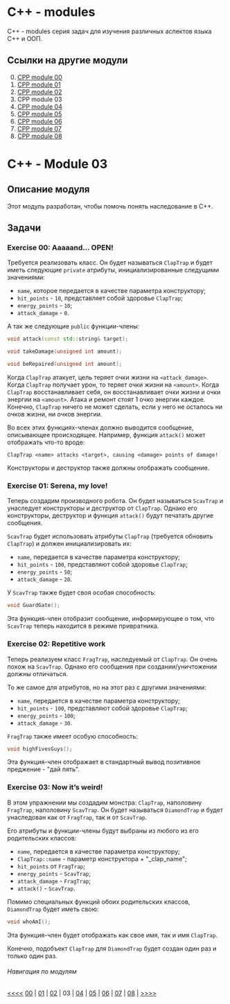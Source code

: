 # C++ - modules

C++ - modules серия задач для изучения различных аспектов языка C++ и ООП.

## Ссылки на другие модули

0. [CPP module 00](https://github.com/vrivka/cpp_00)
1. [CPP module 01](https://github.com/vrivka/cpp_01)
2. [CPP module 02](https://github.com/vrivka/cpp_02)
3. CPP module 03
4. [CPP module 04](https://github.com/vrivka/cpp_04)
5. [CPP module 05](https://github.com/vrivka/cpp_05)
6. [CPP module 06](https://github.com/vrivka/cpp_06)
7. [CPP module 07](https://github.com/vrivka/cpp_07)
8. [CPP module 08](https://github.com/vrivka/cpp_08)

# C++ - Module 03

## Описание модуля

Этот модуль разработан, чтобы помочь понять наследование в C++.

## Задачи

### Exercise 00: Aaaaand... OPEN!

Требуется реализовать класс. Он будет называться `ClapTrap` и будет иметь следующие `private` атрибуты, инициализированные следущими значениями:
- `name`, которое передается в качестве параметра конструктору;
- `hit_points` - `10`, представляет собой здоровье `ClapTrap`;
- `energy_points` - `10`;
- `attack_damage` - `0`.

А так же следующие `public` функции-члены:
```C++
void attack(const std::string& target);
```
```C++
void takeDamage(unsigned int amount);
```
```C++
void beRepaired(unsigned int amount);
```
Когда `ClapTrap` атакует, цель теряет очки жизни на `<attack_damage>`. Когда `ClapTrap` получает урон, то теряет очки жизни на `<amount>`. Когда `ClapTrap` восстанавливает себя, он восстанавливает очки жизни и очки энергии на `<amount>`. Атака и ремонт стоят 1 очко энергии каждое. Конечно, `ClapTrap` ничего не может сделать, если у него не осталось ни очков жизни, ни очков энергии.

Во всех этих функциях-членах должно выводится сообщение, описывающее происходящее. Например, функция `attack()` может отображать что-то вроде:
```
ClapTrap <name> attacks <target>, causing <damage> points of damage!
```

Конструкторы и деструктор также должны отображать сообщение.

### Exercise 01: Serena, my love!

Теперь создадим производного робота. Он будет называться `ScavTrap` и унаследует конструкторы и деструктор от `ClapTrap`. Однако его конструкторы, деструктор и функция `attack()` будут печатать другие сообщения.

`ScavTrap` будет использовать атрибуты `ClapTrap` (требуется обновить `ClapTrap`) и должен инициализировать их:
- `name`, передается в качестве параметра конструктору;
- `hit_points` - `100`, представляют собой здоровье `ClapTrap`;
- `energy_points` - `50`;
- `attack_damage` - `20`.

У `ScavTrap` также будет своя особая способность:
```C++
void GuardGate();
```
Эта функция-член отобразит сообщение, информирующее о том, что `ScavTrap` теперь находится в режиме привратника.

### Exercise 02: Repetitive work

Теперь реализуем класс `FragTrap`, наследуемый от `ClapTrap`. Он очень похож на `ScavTrap`. Однако его сообщения при создании/уничтожении должны отличаться.

То же самое для атрибутов, но на этот раз с другими значениями:
- `name`, передается в качестве параметра конструктору;
- `hit_points` - `100`, представляют собой здоровье `ClapTrap`;
- `energy_points` - `100`;
- `attack_damage` - `30`.

`FragTrap` также имеет особую способность:
```C++
void highFivesGuys();
```
Эта функция-член отображает в стандартный вывод позитивное преджение - "дай пять".

### Exercise 03: Now it’s weird!

В этом упражнении мы создадим монстра: `ClapTrap`, наполовину `FragTrap`, наполовину `ScavTrap`. Он будет называться `DiamondTrap` и будет унаследован как от `FragTrap`, так и от `ScavTrap`.

Его атрибуты и функции-члены будут выбраны из любого из его родительских классов:
- `name`, передается в качестве параметра конструктору;
- `ClapTrap::name` - параметр конструктора + "_clap_name";
- `hit_points` от `FragTrap`;
- `energy_points` - `ScavTrap`;
- `attack_damage` - `FragTrap`;
- `attack()` - `ScavTrap`.

Помимо специальных функций обоих родительских классов, `DiamondTrap` будет иметь свою:
```C++
void whoAmI();
```
Эта функция-член будет отображать как свое имя, так и имя `ClapTrap`.

Конечно, подобъект `ClapTrap` для `DiamondTrap` будет создан один раз и только один раз.



###### Навигация по модулям
[<<<<](https://github.com/vrivka/cpp_02)
[00](https://github.com/vrivka/cpp_00) |
[01](https://github.com/vrivka/cpp_01) |
[02](https://github.com/vrivka/cpp_02) |
03 |
[04](https://github.com/vrivka/cpp_04) |
[05](https://github.com/vrivka/cpp_05) |
[06](https://github.com/vrivka/cpp_06) |
[07](https://github.com/vrivka/cpp_07) |
[08](https://github.com/vrivka/cpp_08) |
[>>>>](https://github.com/vrivka/cpp_04)